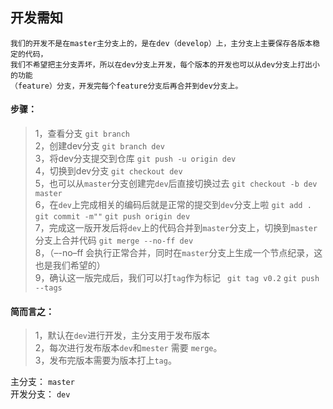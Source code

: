## 开发需知  


    我们的开发不是在master主分支上的，是在dev（develop）上，主分支上主要保存各版本稳定的代码，
    我们不希望把主分支弄坏，所以在dev分支上开发，每个版本的开发也可以从dev分支上打出小的功能
    （feature）分支，开发完每个feature分支后再合并到dev分支上。

#### 步骤：<br>

>  1，查看分支 `git branch`<br>
>  2，创建dev分支 `git branch dev`<br>
>  3，将dev分支提交到仓库 `git push -u origin dev`<br>
>  4，切换到dev分支 `git checkout dev`<br>
>  5，也可以从`master`分支创建完`dev`后直接切换过去 `git checkout -b dev master`<br>
>  6，在`dev`上完成相关的编码后就是正常的提交到`dev`分支上啦 `git add .`  `git commit -m""`  `git push origin dev`<br>
>  7，完成这一版开发后将`dev`上的代码合并到`master`分支上，切换到`master`分支上合并代码  `git merge --no-ff dev`<br>
>  8，（–-no–ff 会执行正常合并，同时在`master`分支上生成一个节点纪录，这也是我们希望的）<br>
>  9，确认这一版完成后，我们可以打`tag`作为标记 ` git tag v0.2`  `git push --tags`<br>

#### 简而言之：<br>
   > 1，默认在`dev`进行开发，主分支用于发布版本<br>
   > 2，每次进行发布版本`dev`和`mester` 需要  `merge`。 <br>
   > 3，发布完版本需要为版本打上`tag`。

 主分支：   `master` <br>
 开发分支： `dev` <br>
